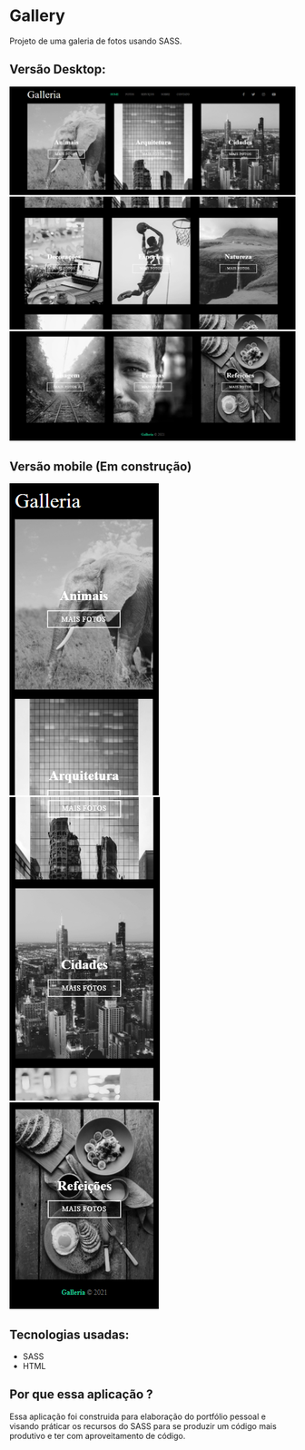 # Gallery
Projeto de uma galeria de fotos usando SASS.

## Versão Desktop:

<img src="./screenshots/img1.PNG" />
<img src="./screenshots/img2.PNG"/>
<img src="./screenshots/img3.PNG"/>

## Versão mobile (Em construção)

<img src="./screenshots/img4.PNG"/>
<img src="./screenshots/img5.PNG"/>
<img src="./screenshots/img6.PNG"/>

## Tecnologias usadas:
  
  <ul>
    <li>SASS</li>
    <li>HTML</li>
  </ul>
  
 ## Por que essa aplicação ?
 
Essa aplicação foi construida para elaboração do portfólio pessoal e visando práticar os recursos do SASS para se produzir um código mais
produtivo e ter com aproveitamento de código. 



